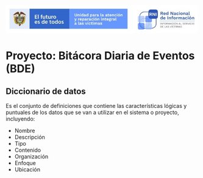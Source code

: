 <img src="/App/UnidadSrni.jpg" alt="Subdirección Red Nacional de Informacion"/>

# Proyecto: Bitácora Diaria de Eventos (BDE)

## Diccionario de datos

Es el conjunto de definiciones que contiene las características lógicas y puntuales de los datos
que se van a utilizar en el sistema  o proyecto, incluyendo: 
- Nombre
- Descripción
- Tipo
- Contenido
- Organización
- Enfoque
- Ubicación

